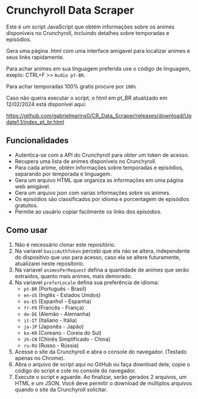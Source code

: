 # Crunchyroll Data Scraper

Este é um script JavaScript que obtém informações sobre os animes disponíveis no Crunchyroll, incluindo detalhes sobre temporadas e episódios.

Gera uma página .html com uma interface amigavel para localizar animes e seus links rapidamente.

Para achar animes em sua linguagem preferida use o código de linguagem, exeplo: CTRL+F >> `Audio pt-BR`.

Para achar temporadas 100% gratis procure por `100%`

Caso não queira executar o script, o html em pt_BR atualizado em 12/02/2024 está disponível aqui:

https://github.com/gabrielmarins0/CR_Data_Scraper/releases/download/Update1.1/index_pt_br.html

## Funcionalidades

- Autentica-se com a API do Crunchyroll para obter um token de acesso.
- Recupera uma lista de animes disponíveis no Crunchyroll.
- Para cada anime, obtém informações sobre temporadas e episódios, separando por temporada e linguagem.
- Gera um arquivo HTML que organiza as informações em uma página web amigável.
- Gera um arquivo json com varias informações sobre os animes.
- Os episódios são classificados por idioma e porcentagem de episódios gratuitos.
- Permite ao usuário copiar facilmente os links dos episódios.

## Como usar

1. Não é necessário clonar este repositório.
2. Na variavel `basicAuthToken` percebi que ela não se altera, independente do dispositivo que uso para acesso, caso ela se altere futuramente, atualizarei neste reposítorio.
3. Na variavel `animesPerRequest` defina a quantidade de animes que serão extraidos, quanto mais animes, mais demorado.   
4. Na variavel `preferLocale` defina sua preferência de idioma:
   - `pt-BR` (Português - Brasil)
   - `en-US` (Inglês - Estados Unidos)
   - `es-ES` (Espanhol - Espanha)
   - `fr-FR` (Francês - França)
   - `de-DE` (Alemão - Alemanha)
   - `it-IT` (Italiano - Itália)
   - `ja-JP` (Japonês - Japão)
   - `ko-KR` (Coreano - Coreia do Sul)
   - `zh-CN` (Chinês Simplificado - China)
   - `ru-RU` (Russo - Rússia)
5. Acesse o site da Crunchyroll e abra o console do navegador. (Testado apenas no Chrome).
6. Abra o arquivo de script aqui no GitHub ou faça download dele, copie o código do script e cole no console do navegador.
7. Execute o script e aguarde. Ao finalizar, serão gerados 2 arquivos, um HTML e um JSON. Você deve permitir o download de múltiplos arquivos quando o site da Crunchyroll solicitar.
